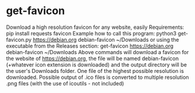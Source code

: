 # get-favicon
Download a high resolution favicon for any website, easily 
Requirements: pip install requests favicon
Example how to call this program: python3 get-favicon.py https://debian.org debian-favicon ~/Downloads 
or using the executable from the Releases section: get-favicon https://debian.org debian-favicon ~/Downloads 
Above commands will download a favicon for the website of https://debian.org, the file will be named debian-favicon (+whatever icon extension is downloaded) and the output directory will be the user's Downloads folder. One file of the highest possible resolution is downloaded.
Possible output of .ico files is converted to multiple resolution .png files (with the use of icoutils - not included)

